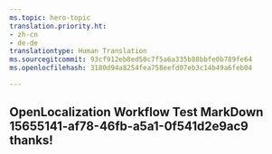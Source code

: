```yaml
---
ms.topic: hero-topic
translation.priority.ht:
- zh-cn
- de-de
translationtype: Human Translation
ms.sourcegitcommit: 93cf912eb8ed50c7f5a6a335b88bbfe0b789fe64
ms.openlocfilehash: 3180d94a8254fea758eefd07eb3c14b49a6feb04

---
```

## OpenLocalization Workflow Test MarkDown 15655141-af78-46fb-a5a1-0f541d2e9ac9 thanks!



<!--HONumber=Aug16_HO1-->



